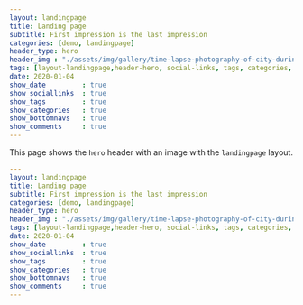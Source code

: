 ```yaml
---
layout: landingpage
title: Landing page
subtitle: First impression is the last impression
categories: [demo, landingpage]
header_type: hero
header_img : "./assets/img/gallery/time-lapse-photography-of-city-during-night-time-4279199.jpg"
tags: [layout-landingpage,header-hero, social-links, tags, categories, bottom-navs, date, comments, image]
date: 2020-01-04
show_date         : true
show_sociallinks  : true
show_tags         : true
show_categories   : true
show_bottomnavs   : true
show_comments     : true
---
```


This page shows the `hero` header with an image with the `landingpage` layout.



```yaml
---
layout: landingpage
title: Landing page
subtitle: First impression is the last impression
categories: [demo, landingpage]
header_type: hero
header_img : "./assets/img/gallery/time-lapse-photography-of-city-during-night-time-4279199.jpg"
tags: [layout-landingpage,header-hero, social-links, tags, categories, bottom-navs, date, comments, image]
date: 2020-01-04
show_date         : true
show_sociallinks  : true
show_tags         : true
show_categories   : true
show_bottomnavs   : true
show_comments     : true
---
```
